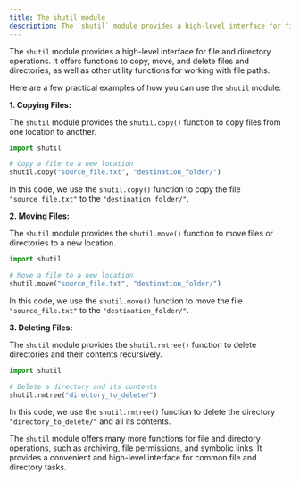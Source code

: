 ```yaml
---
title: The shutil module
description: The `shutil` module provides a high-level interface for file and directory operations
---
```


The `shutil` module provides a high-level interface for file and directory operations. It offers functions to copy, move, and delete files and directories, as well as other utility functions for working with file paths.

Here are a few practical examples of how you can use the `shutil` module:

**1. Copying Files:**

The `shutil` module provides the `shutil.copy()` function to copy files from one location to another.

```python
import shutil

# Copy a file to a new location
shutil.copy("source_file.txt", "destination_folder/")
```

In this code, we use the `shutil.copy()` function to copy the file `"source_file.txt"` to the `"destination_folder/"`.

**2. Moving Files:**

The `shutil` module provides the `shutil.move()` function to move files or directories to a new location.

```python
import shutil

# Move a file to a new location
shutil.move("source_file.txt", "destination_folder/")
```

In this code, we use the `shutil.move()` function to move the file `"source_file.txt"` to the `"destination_folder/"`.

**3. Deleting Files:**

The `shutil` module provides the `shutil.rmtree()` function to delete directories and their contents recursively.

```python
import shutil

# Delete a directory and its contents
shutil.rmtree("directory_to_delete/")
```

In this code, we use the `shutil.rmtree()` function to delete the directory `"directory_to_delete/"` and all its contents.

The `shutil` module offers many more functions for file and directory operations, such as archiving, file permissions, and symbolic links. It provides a convenient and high-level interface for common file and directory tasks.
